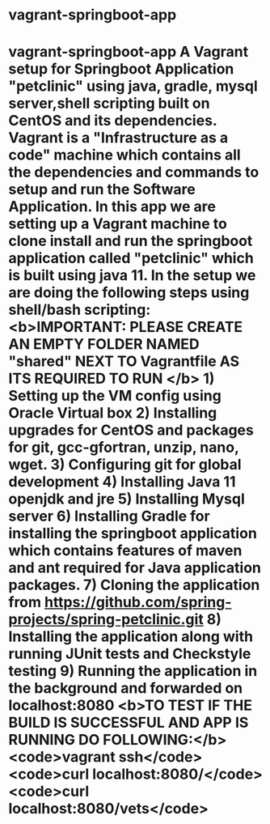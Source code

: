 # vagrant-springboot-app
# vagrant-springboot-app A Vagrant setup for Springboot Application "petclinic" using java, gradle, mysql server,shell scripting built on CentOS and its dependencies. Vagrant is a "Infrastructure as a code" machine which contains all the dependencies and commands to setup and run the Software Application. In this app we are setting up a Vagrant machine to clone install and run the springboot application called "petclinic" which is built using java 11. In the setup we are doing the following steps using shell/bash scripting:  &lt;b>IMPORTANT: PLEASE CREATE AN EMPTY FOLDER NAMED "shared" NEXT TO  Vagrantfile AS ITS REQUIRED TO RUN &lt;/b>    1) Setting up the VM config using Oracle Virtual box   2) Installing upgrades for CentOS and packages for git, gcc-gfortran, unzip, nano, wget.   3) Configuring git for global development   4) Installing Java 11 openjdk and jre   5) Installing Mysql server   6) Installing Gradle for installing the springboot application which contains features of maven and ant required for Java application packages.   7) Cloning the application from https://github.com/spring-projects/spring-petclinic.git   8) Installing the application along with running JUnit tests and Checkstyle testing   9) Running the application in the background and forwarded on localhost:8080  &lt;b>TO TEST IF THE BUILD IS SUCCESSFUL AND APP IS RUNNING DO FOLLOWING:&lt;/b>  &lt;code>vagrant ssh&lt;/code>  &lt;code>curl localhost:8080/&lt;/code>  &lt;code>curl localhost:8080/vets&lt;/code>
